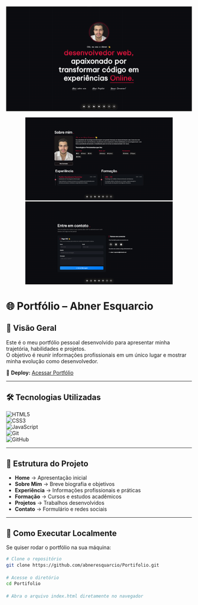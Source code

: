 <p align="center">
  <!-- Print 1 -->
  <img src="https://github.com/AbnerEsquarcio/Portifolio/blob/main/css/img/print1.png" width="800" alt="Screenshot do Portfólio - Home"/>
</p>

<p align="center">
  <!-- Print 2 -->
  <img src="https://github.com/AbnerEsquarcio/Portifolio/blob/main/css/img/print2.png" width="400" alt="Screenshot do Portfólio - Sobre Mim"/>
  <!-- Print 3 -->
  <img src="https://github.com/AbnerEsquarcio/Portifolio/blob/main/css/img/print3.png" width="400" alt="Screenshot do Portfólio - Projetos"/>
</p>


# 🌐 Portfólio – Abner Esquarcio

## 📌 Visão Geral
Este é o meu portfólio pessoal desenvolvido para apresentar minha trajetória, habilidades e projetos.  
O objetivo é reunir informações profissionais em um único lugar e mostrar minha evolução como desenvolvedor.  

🔗 **Deploy:** [Acessar Portfólio](https://abneresquarcio.github.io/Portifolio/)

---

## 🛠️ Tecnologias Utilizadas
![HTML5](https://img.shields.io/badge/HTML5-E34F26?style=for-the-badge&logo=html5&logoColor=white)  
![CSS3](https://img.shields.io/badge/CSS3-1572B6?style=for-the-badge&logo=css3&logoColor=white)  
![JavaScript](https://img.shields.io/badge/JavaScript-F7DF1E?style=for-the-badge&logo=javascript&logoColor=black)  
![Git](https://img.shields.io/badge/Git-F05032?style=for-the-badge&logo=git&logoColor=white)  
![GitHub](https://img.shields.io/badge/GitHub-181717?style=for-the-badge&logo=github&logoColor=white)  

---

## 📂 Estrutura do Projeto
- **Home** → Apresentação inicial  
- **Sobre Mim** → Breve biografia e objetivos  
- **Experiência** → Informações profissionais e práticas  
- **Formação** → Cursos e estudos acadêmicos  
- **Projetos** → Trabalhos desenvolvidos  
- **Contato** → Formulário e redes sociais  

---

## 🚀 Como Executar Localmente
Se quiser rodar o portfólio na sua máquina:  

```bash
# Clone o repositório
git clone https://github.com/abneresquarcio/Portifolio.git

# Acesse o diretório
cd Portifolio

# Abra o arquivo index.html diretamente no navegador
